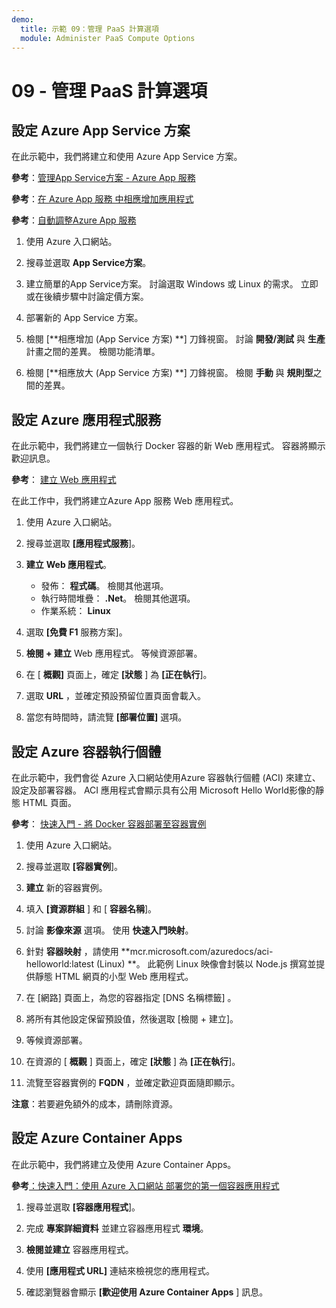 ```yaml
---
demo:
  title: 示範 09：管理 PaaS 計算選項
  module: Administer PaaS Compute Options
---
```


# 09 - 管理 PaaS 計算選項

## 設定 Azure App Service 方案

在此示範中，我們將建立和使用 Azure App Service 方案。

**參考**：[管理App Service方案 - Azure App 服務](https://docs.microsoft.com/azure/app-service/app-service-plan-manage)

**參考**：[在 Azure App 服務 中相應增加應用程式](https://learn.microsoft.com/azure/app-service/manage-scale-up)

**參考**：[自動調整Azure App 服務](https://learn.microsoft.com/azure/app-service/manage-automatic-scaling?tabs=azure-portal)

1. 使用 Azure 入口網站。 

1. 搜尋並選取 **App Service方案**。

1. 建立簡單的App Service方案。 討論選取 Windows 或 Linux 的需求。 立即或在後續步驟中討論定價方案。 

1. 部署新的 App Service 方案。 

1. 檢閱 [**相應增加 (App Service 方案) **] 刀鋒視窗。 討論 **開發/測試** 與 **生產** 計畫之間的差異。 檢閱功能清單。 

1. 檢閱 [**相應放大 (App Service 方案) **] 刀鋒視窗。 檢閱 **手動** 與 **規則型**之間的差異。 

## 設定 Azure 應用程式服務

在此示範中，我們將建立一個執行 Docker 容器的新 Web 應用程式。  容器將顯示歡迎訊息。

**參考**： [建立 Web 應用程式](https://learn.microsoft.com/training/modules/host-a-web-app-with-azure-app-service/3-exercise-create-a-web-app-in-the-azure-portal?pivots=csharp)

在此工作中，我們將建立Azure App 服務 Web 應用程式。

1. 使用 Azure 入口網站。 

1. 搜尋並選取 **[應用程式服務**]。

1. **建立** **Web 應用程式**。

    - 發佈： **程式碼**。 檢閱其他選項。
    - 執行時間堆疊： **.Net**。 檢閱其他選項。
    - 作業系統： **Linux**

1. 選取 **[免費 F1** 服務方案]。

1. **檢閱 + 建立** Web 應用程式。 等候資源部署。

1. 在 [ **概觀]** 頁面上，確定 **[狀態** ] 為 **[正在執行**]。

1. 選取 **URL** ，並確定預設預留位置頁面會載入。

1. 當您有時間時，請流覽 **[部署位置]** 選項。
   
## 設定 Azure 容器執行個體

在此示範中，我們會從 Azure 入口網站使用Azure 容器執行個體 (ACI) 來建立、設定及部署容器。 ACI 應用程式會顯示具有公用 Microsoft Hello World影像的靜態 HTML 頁面。 

**參考**： [快速入門 - 將 Docker 容器部署至容器實例](https://learn.microsoft.com/en-us/azure/container-instances/container-instances-quickstart-portal)

1. 使用 Azure 入口網站。

1. 搜尋並選取 **[容器實例**]。

1. **建立** 新的容器實例。 

1. 填入 **[資源群組** ] 和 [ **容器名稱**]。 

1. 討論 **影像來源** 選項。 使用 **快速入門映射**。

1. 針對 **容器映射** ，請使用 **mcr.microsoft.com/azuredocs/aci-helloworld:latest (Linux) **。 此範例 Linux 映像會封裝以 Node.js 撰寫並提供靜態 HTML 網頁的小型 Web 應用程式。

1. 在 [網路]  頁面上，為您的容器指定 [DNS 名稱標籤]  。 

1. 將所有其他設定保留預設值，然後選取 [檢閱 + 建立]。

1. 等候資源部署。

1. 在資源的 [ **概觀** ] 頁面上，確定 **[狀態** ] 為 **[正在執行**]。

1. 流覽至容器實例的 **FQDN** ，並確定歡迎頁面隨即顯示。 

**注意**：若要避免額外的成本，請刪除資源。 

## 設定 Azure Container Apps

在此示範中，我們將建立及使用 Azure Container Apps。 

**參考**[：快速入門：使用 Azure 入口網站 部署您的第一個容器應用程式](https://learn.microsoft.com/azure/container-apps/quickstart-portal)

1. 搜尋並選取 **[容器應用程式**]。

1. 完成 **專案詳細資料** 並建立容器應用程式 **環境**。

1. **檢閱並建立** 容器應用程式。

1. 使用 **[應用程式 URL]** 連結來檢視您的應用程式。

1. 確認瀏覽器會顯示 **[歡迎使用 Azure Container Apps** ] 訊息。 






